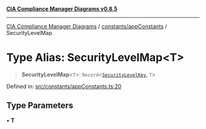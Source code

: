 [**CIA Compliance Manager Diagrams v0.8.5**](../../../README.md)

***

[CIA Compliance Manager Diagrams](../../../modules.md) / [constants/appConstants](../README.md) / SecurityLevelMap

# Type Alias: SecurityLevelMap\<T\>

> **SecurityLevelMap**\<`T`\>: `Record`\<[`SecurityLevelKey`](SecurityLevelKey.md), `T`\>

Defined in: [src/constants/appConstants.ts:20](https://github.com/Hack23/cia-compliance-manager/blob/b799ef22d9067d09cc69eaeddf109ac9dcdce934/src/constants/appConstants.ts#L20)

## Type Parameters

• **T**
